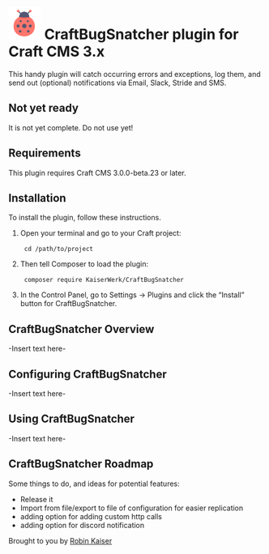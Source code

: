 # ![Screenshot](src/icon.svg) CraftBugSnatcher plugin for Craft CMS 3.x

This handy plugin will catch occurring errors and exceptions, log them, and send out (optional) notifications via Email, Slack, Stride and SMS.

## Not yet ready

It is not yet complete. Do not use yet!

## Requirements

This plugin requires Craft CMS 3.0.0-beta.23 or later.

## Installation

To install the plugin, follow these instructions.

1. Open your terminal and go to your Craft project:

        cd /path/to/project

2. Then tell Composer to load the plugin:

        composer require KaiserWerk/CraftBugSnatcher

3. In the Control Panel, go to Settings → Plugins and click the “Install” button for CraftBugSnatcher.

## CraftBugSnatcher Overview

-Insert text here-

## Configuring CraftBugSnatcher

-Insert text here-

## Using CraftBugSnatcher

-Insert text here-

## CraftBugSnatcher Roadmap

Some things to do, and ideas for potential features:

* Release it
* Import from file/export to file of configuration for easier replication
* adding option for adding custom http calls
* adding option for discord notification

Brought to you by [Robin Kaiser](https://kaiserrobin.eu)
